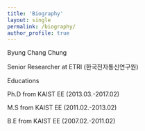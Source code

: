 ```yaml
---
title: 'Biography'
layout: single
permalink: /biography/
author_profile: true
---
```


Byung Chang Chung

Senior Researcher at ETRI (한국전자통신연구원)



Educations

Ph.D from KAIST EE (2013.03.-2017.02)

M.S from KAIST EE (2011.02.-2013.02)

B.E from KAIST EE (2007.02.-2011.02)
